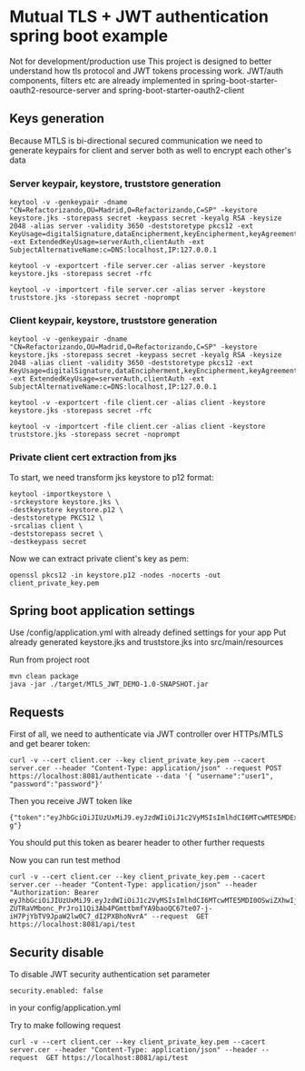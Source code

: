 # Mutual TLS + JWT authentication spring boot example

Not for development/production use
This project is designed to better understand how tls protocol 
and JWT tokens processing work. JWT/auth components, filters etc are already implemented in 
spring-boot-starter-oauth2-resource-server and spring-boot-starter-oauth2-client

## Keys generation

Because MTLS is bi-directional secured communication 
we need to generate keypairs for client and server both as well to encrypt each other's data

### Server keypair, keystore, truststore generation

    keytool -v -genkeypair -dname "CN=Refactorizando,OU=Madrid,O=Refactorizando,C=SP" -keystore keystore.jks -storepass secret -keypass secret -keyalg RSA -keysize 2048 -alias server -validity 3650 -deststoretype pkcs12 -ext KeyUsage=digitalSignature,dataEncipherment,keyEncipherment,keyAgreement -ext ExtendedKeyUsage=serverAuth,clientAuth -ext SubjectAlternativeName:c=DNS:localhost,IP:127.0.0.1

    keytool -v -exportcert -file server.cer -alias server -keystore keystore.jks -storepass secret -rfc

    keytool -v -importcert -file server.cer -alias server -keystore truststore.jks -storepass secret -noprompt

### Client keypair, keystore, truststore generation 

    keytool -v -genkeypair -dname "CN=Refactorizando,OU=Madrid,O=Refactorizando,C=SP" -keystore keystore.jks -storepass secret -keypass secret -keyalg RSA -keysize 2048 -alias client -validity 3650 -deststoretype pkcs12 -ext KeyUsage=digitalSignature,dataEncipherment,keyEncipherment,keyAgreement -ext ExtendedKeyUsage=serverAuth,clientAuth -ext SubjectAlternativeName:c=DNS:localhost,IP:127.0.0.1

    keytool -v -exportcert -file client.cer -alias client -keystore keystore.jks -storepass secret -rfc

    keytool -v -importcert -file client.cer -alias client -keystore truststore.jks -storepass secret -noprompt

### Private client cert extraction from jks 

To start, we need transform jks keystore to p12 format:

    keytool -importkeystore \
    -srckeystore keystore.jks \
    -destkeystore keystore.p12 \
    -deststoretype PKCS12 \
    -srcalias client \
    -deststorepass secret \
    -destkeypass secret

Now we can extract private client's key as pem:

    openssl pkcs12 -in keystore.p12 -nodes -nocerts -out client_private_key.pem

## Spring boot application settings

Use /config/application.yml with already defined settings for your app
Put already generated keystore.jks and truststore.jks into src/main/resources

Run from project root

    mvn clean package
    java -jar ./target/MTLS_JWT_DEMO-1.0-SNAPSHOT.jar


## Requests

First of all, we need to authenticate via JWT controller over HTTPs/MTLS and get bearer token:

    curl -v --cert client.cer --key client_private_key.pem --cacert server.cer --header "Content-Type: application/json" --request POST https://localhost:8081/authenticate --data '{ "username":"user1", "password":"password"}'  

Then you receive JWT token like
    
    {"token":"eyJhbGciOiJIUzUxMiJ9.eyJzdWIiOiJ1c2VyMSIsImlhdCI6MTcwMTE5MDExMCwiZXhwIjoxNzAxMjA4MTEwfQ.3VOYkN5JbaxX7sxY5WV0L0wiaWhdIaXvY8BIV6dIdxnOMmh9R0UDFUIXXu10rIPyTfZmbCIdNYd3b5aWNyGL-g"}


You should put this token as bearer header to other further requests

Now you can run test method

    curl -v --cert client.cer --key client_private_key.pem --cacert server.cer --header "Content-Type: application/json" --header "Authorization: Bearer eyJhbGciOiJIUzUxMiJ9.eyJzdWIiOiJ1c2VyMSIsImlhdCI6MTcwMTE5MDI0OSwiZXhwIjoxNzAxMjA4MjQ5fQ.Nx-ZUTRaVMbonc_PrJro11Qi3Ab4PGmttbmfYA9baoQC67te07-j-iH7PjYbTV9JpaW2lw0C7_dI2PXBhoNvrA" --request  GET https://localhost:8081/api/test 

## Security disable

To disable JWT security authentication set parameter

    security.enabled: false

in your config/application.yml

Try to make following request

    curl -v --cert client.cer --key client_private_key.pem --cacert server.cer --header "Content-Type: application/json" --header --request  GET https://localhost:8081/api/test 
